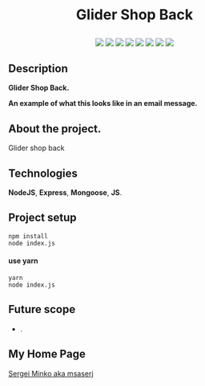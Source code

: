 <h1 align="center">Glider Shop Back</h1>
<h2 align="center">

[//]: # ([![Mentioned in Awesome Vue.js]&#40;https://awesome.re/mentioned-badge.svg&#41;]&#40;https://github.com/vuejs/awesome-vue&#41;)

</h2>

<p align="center">

[//]: # (<img src="https://img.shields.io/npm/dy/msaserj">)

<img src="https://img.shields.io/badge/made%20by-msaserj-red.svg" >

<img src="https://img.shields.io/github/stars/msaserj/inc-mailer.svg?style=flat">

<img src="https://img.shields.io/badge/NodeJS-16.18.1-green.svg">

<img src="https://img.shields.io/badge/Express-4.18.2-green.svg">

<img src="https://img.shields.io/badge/Nodemailer-6.8.0-green.svg">

<img src="https://img.shields.io/github/languages/count/msaserj/inc-mailer">

<img src="https://img.shields.io/github/languages/top/msaserj/inc-mailer.svg">

<img src="https://badges.frapsoft.com/os/v1/open-source.svg?v=103" >

</p>


[//]: # (<h2 align="center"><a  href="">Live Demo</a></h2>)


## Description

**Glider Shop Back.**

[//]: # (<p align="center"><img src="" width="50%"></p>)

**An example of what this looks like in an email message.**

[//]: # (<p align="center"><img src="" width="50%"></p>)

## About the project.

Glider shop back

## Technologies

**NodeJS**,
**Express**,
**Mongoose**,
**JS**.

## Project setup

```
npm install
node index.js
```
#### use yarn
```
yarn
node index.js
```

## Future scope

- .

## My Home Page

[Sergei Minko aka msaserj](https://msaserj.ru)